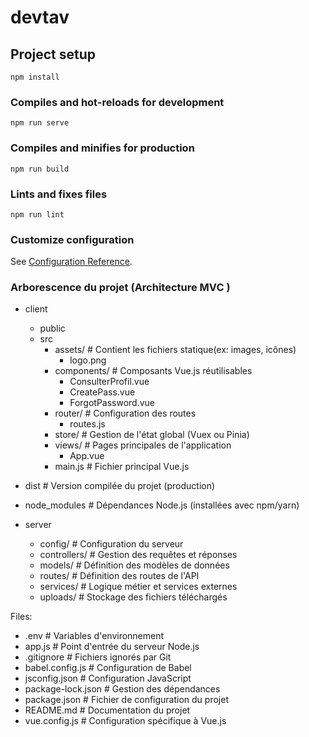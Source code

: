 # devtav

## Project setup

```
npm install
```

### Compiles and hot-reloads for development

```
npm run serve
```

### Compiles and minifies for production

```
npm run build
```

### Lints and fixes files

```
npm run lint
```

### Customize configuration

See [Configuration Reference](https://cli.vuejs.org/config/).

### Arborescence du projet (Architecture MVC )

- client
  - public
  - src
    - assets/ # Contient les fichiers statique(ex: images, icônes)
      - logo.png
    - components/ # Composants Vue.js réutilisables
      - ConsulterProfil.vue
      - CreatePass.vue
      - ForgotPassword.vue
    - router/ # Configuration des routes
      - routes.js
    - store/ # Gestion de l'état global (Vuex ou Pinia)
    - views/ # Pages principales de l'application
      - App.vue
    - main.js # Fichier principal Vue.js
- dist # Version compilée du projet (production)
- node_modules # Dépendances Node.js (installées avec npm/yarn)

- server
  - config/ # Configuration du serveur
  - controllers/ # Gestion des requêtes et réponses
  - models/ # Définition des modèles de données
  - routes/ # Définition des routes de l'API
  - services/ # Logique métier et services externes
  - uploads/ # Stockage des fichiers téléchargés

Files:

- .env # Variables d'environnement
- app.js # Point d'entrée du serveur Node.js
- .gitignore # Fichiers ignorés par Git
- babel.config.js # Configuration de Babel
- jsconfig.json # Configuration JavaScript
- package-lock.json # Gestion des dépendances
- package.json # Fichier de configuration du projet
- README.md # Documentation du projet
- vue.config.js # Configuration spécifique à Vue.js
